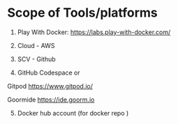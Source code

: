 # Scope of Tools/platforms 

1. Play With Docker: https://labs.play-with-docker.com/

2. Cloud - AWS

3. SCV - Github

4. GitHub Codespace or 

Gitpod https://www.gitpod.io/

Goormide https://ide.goorm.io

5. Docker hub account (for docker repo )
